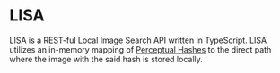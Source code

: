 # LISA

LISA is a REST-ful Local Image Search API written in TypeScript. LISA utilizes an in-memory mapping of [Perceptual Hashes](https://en.wikipedia.org/wiki/Perceptual_hashing) to the direct path where the image with the said hash is stored locally.
